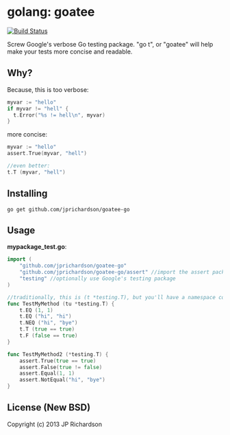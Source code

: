 golang: goatee
=============

[![Build Status](https://travis-ci.org/jprichardson/goatee-go.png)](https://travis-ci.org/jprichardson/goatee-go)

Screw Google's verbose Go testing package. "go t", or "goatee" will help make your tests more concise and readable.


Why?
----

Because, this is too verbose:

```go
myvar := "hello"
if myvar != "hell" {
  t.Error("%s != hell\n", myvar)
}
```

more concise:

```go
myvar := "hello"
assert.True(myvar, "hell")

//even better:
t.T (myvar, "hell")
```



Installing
----------

    go get github.com/jprichardson/goatee-go


Usage
-----

**mypackage_test.go**:

```go
import (
    "github.com/jprichardson/goatee-go"
    "github.com/jprichardson/goatee-go/assert" //import the assert package if you like the assert style
    "testing" //optionally use Google's testing package
)

//traditionally, this is (t *testing.T), but you'll have a namespace conflict
func TestMyMethod (tu *testing.T) { 
    t.EQ (1, 1)
    t.EQ ("hi", "hi")
    t.NEQ ("hi", "bye")
    t.T (true == true)
    t.F (false == true)
}

func TestMyMethod2 (*testing.T) {
    assert.True(true == true)
    assert.False(true != false)
    assert.Equal(1, 1)
    assert.NotEqual("hi", "bye")
}

```



License (New BSD)
-------------
Copyright (c) 2013 JP Richardson

